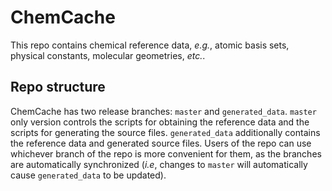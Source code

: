 <!--
  ~ Copyright 2022 NWChemEx-Project
  ~
  ~ Licensed under the Apache License, Version 2.0 (the "License");
  ~ you may not use this file except in compliance with the License.
  ~ You may obtain a copy of the License at
  ~
  ~ http://www.apache.org/licenses/LICENSE-2.0
  ~
  ~ Unless required by applicable law or agreed to in writing, software
  ~ distributed under the License is distributed on an "AS IS" BASIS,
  ~ WITHOUT WARRANTIES OR CONDITIONS OF ANY KIND, either express or implied.
  ~ See the License for the specific language governing permissions and
  ~ limitations under the License.
-->

# ChemCache

This repo contains chemical reference data, *e.g.*, atomic basis sets, physical constants, 
molecular geometries, *etc.*.

## Repo structure

ChemCache has two release branches: `master` and `generated_data`. `master` only version
controls the scripts for obtaining the reference data and the scripts for generating the
source files. `generated_data` additionally contains the reference data and generated
source files. Users of the repo can use whichever branch of the repo is more convenient
for them, as the branches are automatically synchronized (*i.e*, changes to `master` will
automatically cause `generated_data` to be updated).

